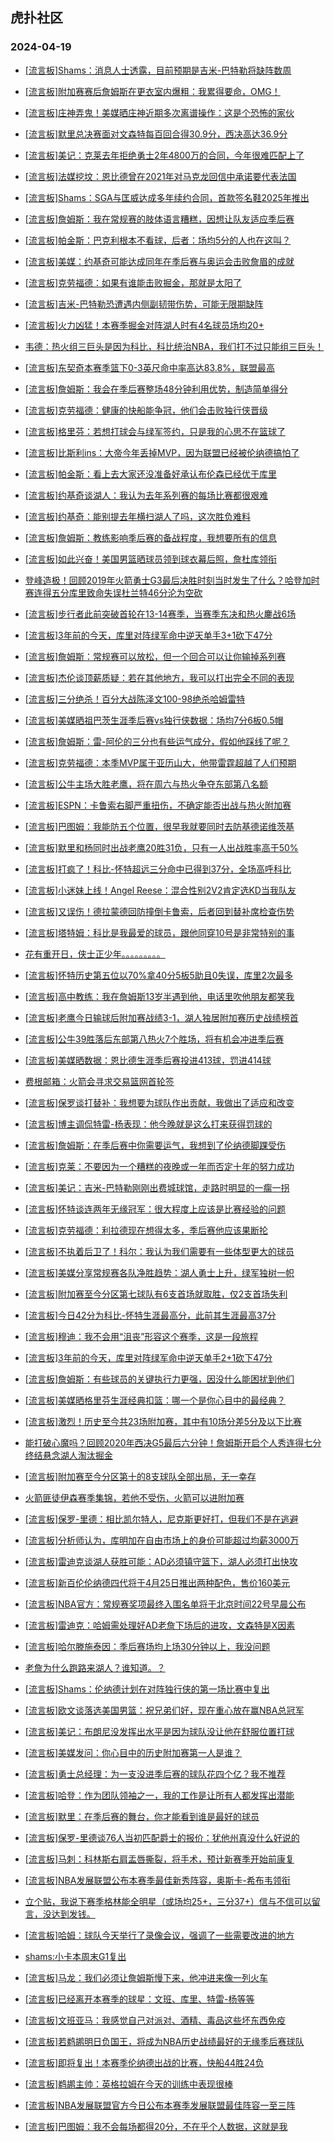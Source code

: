 ## 虎扑社区 
### 2024-04-19

+ [[流言板]Shams：消息人士透露，目前预期是吉米-巴特勒将缺阵数周](https://bbs.hupu.com/625843141.html)

+ [[流言板]附加赛赛后詹姆斯在更衣室内爆粗：我累得要命，OMG！](https://bbs.hupu.com/625843673.html)

+ [[流言板]庄神弄鬼！美媒晒庄神近期多次离谱操作：这是个恐怖的家伙](https://bbs.hupu.com/625843145.html)

+ [[流言板]默里总决赛面对文森特每百回合得30.9分，西决高达36.9分](https://bbs.hupu.com/625844550.html)

+ [[流言板]美记：克莱去年拒绝勇士2年4800万的合同，今年很难匹配上了](https://bbs.hupu.com/625842700.html)

+ [[流言板]法媒挖坟：恩比德曾在2021年对马克龙回信中承诺要代表法国](https://bbs.hupu.com/625842106.html)

+ [[流言板]Shams：SGA与匡威达成多年续约合同，首款签名鞋2025年推出](https://bbs.hupu.com/625845012.html)

+ [[流言板]詹姆斯：我在常规赛的肢体语言糟糕，因想让队友适应季后赛](https://bbs.hupu.com/625840446.html)

+ [[流言板]帕金斯：巴克利根本不看球，后者：场均5分的人也在这叫？](https://bbs.hupu.com/625844968.html)

+ [[流言板]美媒：约基奇可能达成同年在季后赛与奥运会击败詹眉的成就](https://bbs.hupu.com/625843031.html)

+ [[流言板]克劳福德：如果有谁能击败掘金，那就是太阳了](https://bbs.hupu.com/625842503.html)

+ [[流言板]吉米-巴特勒恐遭遇内侧副韧带伤势，可能无限期缺阵](https://bbs.hupu.com/625834860.html)

+ [[流言板]火力凶猛！本赛季掘金对阵湖人时有4名球员场均20+](https://bbs.hupu.com/625839452.html)

+ [韦德：热火组三巨头是因为科比，科比统治NBA，我们打不过只能组三巨头！](https://bbs.hupu.com/625841304.html)

+ [[流言板]东契奇本赛季篮下0-3英尺命中率高达83.8%，联盟最高](https://bbs.hupu.com/625839514.html)

+ [[流言板]詹姆斯：我会在季后赛整场48分钟利用优势，制造简单得分](https://bbs.hupu.com/625841345.html)

+ [[流言板]克劳福德：健康的快船能争冠，他们会击败独行侠晋级](https://bbs.hupu.com/625842145.html)

+ [[流言板]格里芬：若想打球会与绿军签约，只是我的心思不在篮球了](https://bbs.hupu.com/625838246.html)

+ [[流言板]比斯利ins：大帝今年丢掉MVP，因为联盟已经被伦纳德搞怕了](https://bbs.hupu.com/625844838.html)

+ [[流言板]帕金斯：看上去大家还没准备好承认布伦森已经优于库里](https://bbs.hupu.com/625844922.html)

+ [[流言板]约基奇谈湖人：我认为去年系列赛的每场比赛都很艰难](https://bbs.hupu.com/625837645.html)

+ [[流言板]约基奇：能别提去年横扫湖人了吗，这次胜负难料](https://bbs.hupu.com/625836286.html)

+ [[流言板]詹姆斯：教练影响季后赛的备战程度，我想要所有的信息](https://bbs.hupu.com/625842786.html)

+ [[流言板]如此兴奋！美国男篮晒球员领到球衣幕后照，詹杜库领衔](https://bbs.hupu.com/625837360.html)

+ [登峰造极！回顾2019年火箭勇士G3最后决胜时刻当时发生了什么？哈登加时赛连得五分库里致命失误杜兰特46分沦为空砍](https://bbs.hupu.com/625838860.html)

+ [[流言板]步行者此前突破首轮在13-14赛季，当赛季东决和热火鏖战6场](https://bbs.hupu.com/625841008.html)

+ [[流言板]3年前的今天，库里对阵绿军命中逆天单手3+1砍下47分](https://bbs.hupu.com/625845102.html)

+ [[流言板]詹姆斯：常规赛可以放松，但一个回合可以让你输掉系列赛](https://bbs.hupu.com/625839248.html)

+ [[流言板]杰伦谈顶薪质疑：若在其他地方，我可以打出完全不同的表现](https://bbs.hupu.com/625842979.html)

+ [[流言板]三分绝杀！百分大战陈泽文100-98绝杀哈姆雷特](https://bbs.hupu.com/625844464.html)

+ [[流言板]美媒晒祖巴茨生涯季后赛vs独行侠数据：场均7分6板0.5帽](https://bbs.hupu.com/625840652.html)

+ [[流言板]詹姆斯：雷-阿伦的三分也有些运气成分，假如他踩线了呢？](https://bbs.hupu.com/625836112.html)

+ [[流言板]克劳福德：本季MVP属于亚历山大，他带雷霆超越了人们预期](https://bbs.hupu.com/625842255.html)

+ [[流言板]公牛主场大胜老鹰，将在周六与热火争夺东部第八名额](https://bbs.hupu.com/625835901.html)

+ [[流言板]ESPN：卡鲁索右脚严重扭伤，不确定能否出战与热火附加赛](https://bbs.hupu.com/625836038.html)

+ [[流言板]巴图姆：我能防五个位置，很早我就要同时去防基德诺维茨基](https://bbs.hupu.com/625836503.html)

+ [[流言板]默里和杨同时出战老鹰20胜31负，只有一人出战胜率高于50%](https://bbs.hupu.com/625836348.html)

+ [[流言板]打疯了！科比-怀特超远三分命中已得到37分，全场高呼科比](https://bbs.hupu.com/625835661.html)

+ [[流言板]小迷妹上线！Angel Reese：混合性别2V2肯定选KD当我队友](https://bbs.hupu.com/625837598.html)

+ [[流言板]又误伤！德拉蒙德回防撞倒卡鲁索，后者回到替补席检查伤势](https://bbs.hupu.com/625834179.html)

+ [[流言板]塔特姆：科比是我最爱的球员，跟他同穿10号是非常特别的事](https://bbs.hupu.com/625840401.html)

+ [花有重开日，侠士正少年。。。。。。。。。](https://bbs.hupu.com/625837961.html)

+ [[流言板]怀特历史第五位以70%拿40分5板5助且0失误，库里2次最多](https://bbs.hupu.com/625844895.html)

+ [[流言板]高中教练：我在詹姆斯13岁半遇到他，电话里吹他朋友都笑我](https://bbs.hupu.com/625838199.html)

+ [[流言板]老鹰今日输球后附加赛战绩3-1，湖人独居附加赛历史战绩榜首](https://bbs.hupu.com/625836171.html)

+ [[流言板]公牛39胜落后东部第八热火7个胜场，将有机会冲进季后赛](https://bbs.hupu.com/625844548.html)

+ [[流言板]美媒晒数据：恩比德生涯季后赛投进413球，罚进414球](https://bbs.hupu.com/625833526.html)

+ [费根邮箱：火箭会寻求交易篮网首轮签](https://bbs.hupu.com/625843498.html)

+ [[流言板]保罗谈打替补：我想要为球队作出贡献，我做出了适应和改变](https://bbs.hupu.com/625841071.html)

+ [[流言板]博主调侃特雷-杨表现：他今晚就是这么打来获得罚球的](https://bbs.hupu.com/625836064.html)

+ [[流言板]詹姆斯：在季后赛中你需要运气，我想到了伦纳德脚踝受伤](https://bbs.hupu.com/625833104.html)

+ [[流言板]克莱：不要因为一个糟糕的夜晚或一年而否定十年的努力成功](https://bbs.hupu.com/625834468.html)

+ [[流言板]美记：吉米-巴特勒刚刚出费城球馆，走路时明显的一瘸一拐](https://bbs.hupu.com/625834666.html)

+ [[流言板]怀特谈连两年无缘冠军：很大程度上应该是比赛经验的问题](https://bbs.hupu.com/625842826.html)

+ [[流言板]克劳福德：利拉德现在想得太多，季后赛他应该果断抡](https://bbs.hupu.com/625842398.html)

+ [[流言板]不执着后卫了！科尔：我认为我们需要有一些体型更大的球员](https://bbs.hupu.com/625833843.html)

+ [[流言板]美媒分享常规赛各队净胜趋势：湖人勇士上升，绿军独树一帜](https://bbs.hupu.com/625844361.html)

+ [[流言板]附加赛至今分区第七球队有6支首场就取胜，仅2支首场失利](https://bbs.hupu.com/625845127.html)

+ [[流言板]今日42分为科比-怀特生涯最高分，此前其生涯最高37分](https://bbs.hupu.com/625842927.html)

+ [[流言板]穆迪：我不会用“沮丧”形容这个赛季，这是一段旅程](https://bbs.hupu.com/625837580.html)

+ [[流言板]3年前的今天，库里对阵绿军命中逆天单手2+1砍下47分](https://bbs.hupu.com/625845102.html)

+ [[流言板]詹姆斯：有些球员的关键执行力更强，因没什么能困扰到他们](https://bbs.hupu.com/625845473.html)

+ [[流言板]美媒晒格里芬生涯经典扣篮：哪一个是你心目中的最经典？](https://bbs.hupu.com/625845309.html)

+ [[流言板]激烈！历史至今共23场附加赛，其中有10场分差5分及以下比赛](https://bbs.hupu.com/625845386.html)

+ [能打破心魔吗？回顾2020年西决G5最后六分钟！詹姆斯开启个人秀连得七分终结悬念湖人淘汰掘金](https://bbs.hupu.com/625844772.html)

+ [[流言板]附加赛至今分区第十的8支球队全部出局，无一幸存](https://bbs.hupu.com/625841901.html)

+ [火箭匪徒伊森赛季集锦，若他不受伤，火箭可以进附加赛](https://bbs.hupu.com/625844691.html)

+ [[流言板]保罗-里德：相比凯尔特人，尼克斯更好打，但我们不是在逃避](https://bbs.hupu.com/625845954.html)

+ [[流言板]分析师认为，库明加在自由市场上的身价可能超过均薪3000万](https://bbs.hupu.com/625846280.html)

+ [[流言板]雷迪克谈湖人获胜可能：AD必须镇守篮下，湖人必须打出快攻](https://bbs.hupu.com/625846300.html)

+ [[流言板]新百伦伦纳德四代将于4月25日推出两种配色，售价160美元](https://bbs.hupu.com/625846415.html)

+ [[流言板]NBA官方：常规赛奖项最终入围名单将于北京时间22号早晨公布](https://bbs.hupu.com/625846332.html)

+ [[流言板]雷迪克：哈姆需处理好AD老詹下场后的进攻，文森特是X因素](https://bbs.hupu.com/625846382.html)

+ [[流言板]哈尔滕施泰因：季后赛场均上场30分钟以上，我没问题](https://bbs.hupu.com/625846452.html)

+ [老詹为什么跑路来湖人？谁知道。？](https://bbs.hupu.com/625846433.html)

+ [[流言板]Shams：伦纳德计划在对阵独行侠的第一场比赛中复出](https://bbs.hupu.com/625846765.html)

+ [[流言板]欧文谈落选美国男篮：祝兄弟们好，现在重心放在赢NBA总冠军](https://bbs.hupu.com/625846576.html)

+ [[流言板]美记：布朗尼没发挥出水平是因为球队没让他在舒服位置打球](https://bbs.hupu.com/625846693.html)

+ [[流言板]美媒发问：你心目中的历史附加赛第一人是谁？](https://bbs.hupu.com/625845197.html)

+ [[流言板]勇士总经理：为一支没进季后赛的球队花四个亿？我不推荐](https://bbs.hupu.com/625846763.html)

+ [[流言板]哈登：作为团队领袖之一，我的工作是让所有人都发挥出潜能](https://bbs.hupu.com/625846745.html)

+ [[流言板]默里：在季后赛的舞台，你才能看到谁是最好的球员](https://bbs.hupu.com/625846709.html)

+ [[流言板]保罗-里德谈76人当初匹配爵士的报价：犹他州真没什么好说的](https://bbs.hupu.com/625846611.html)

+ [[流言板]马刺：科林斯右肩盂唇撕裂，将手术，预计新赛季开始前康复](https://bbs.hupu.com/625846671.html)

+ [[流言板]NBA发展联盟公布本赛季最佳新秀阵容，奥斯卡-希布韦领衔](https://bbs.hupu.com/625846635.html)

+ [立个贴，我说下赛季格林能全明星（或场均25+，三分37+）信与不信可以留言，没达到发钱。](https://bbs.hupu.com/625839102.html)

+ [[流言板]哈姆：球队今天举行了录像会议，强调了一些需要改进的地方](https://bbs.hupu.com/625846795.html)

+ [shams:小卡本周末G1复出](https://bbs.hupu.com/625846746.html)

+ [[流言板]马龙：我们必须让詹姆斯慢下来，他冲进来像一列火车](https://bbs.hupu.com/625846815.html)

+ [[流言板]已经离开本赛季的球星：文班、库里、特雷-杨等等](https://bbs.hupu.com/625846828.html)

+ [[流言板]文班亚马：我感觉自己对派对、酒精、毒品这些坏东西免疫](https://bbs.hupu.com/625846928.html)

+ [[流言板]若鹈鹕明日负国王，将成为NBA历史战绩最好的无缘季后赛球队](https://bbs.hupu.com/625846943.html)

+ [[流言板]即将复出！本赛季伦纳德出战的比赛，快船44胜24负](https://bbs.hupu.com/625846900.html)

+ [[流言板]鹈鹕主帅：英格拉姆在今天的训练中表现很棒](https://bbs.hupu.com/625846779.html)

+ [[流言板]NBA发展联盟官方今日公布本赛季发展联盟最佳阵容一至三阵](https://bbs.hupu.com/625846870.html)

+ [[流言板]巴图姆：我不会每场都得20分，不在乎个人数据，这就是我](https://bbs.hupu.com/625846813.html)

